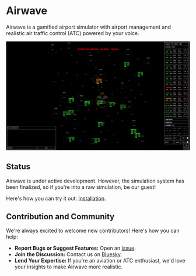 # Airwave

Airwave is a gamified airport simulator with airport management and realistic air traffic control (ATC) powered by your voice.

![in-game screenshot](banner.png)

## Status

Airwave is under active development. However, the simulation system has been finalized, so if you're into a raw simulation, be our guest!

Here's how you can try it out: [Installation](./docs/src/getting-started/installation.md).

## Contribution and Community

We're always excited to welcome new contributors! Here's how you can help:

- **Report Bugs or Suggest Features:** Open an [issue](https://github.com/Vandesm14/airwave/issues).
- **Join the Discussion:** Contact us on [Bluesky](https://bsky.app/profile/airwavegame.bsky.social).
- **Lend Your Expertise:** If you're an aviation or ATC enthusiast, we'd love your insights to make Airwave more realistic.
